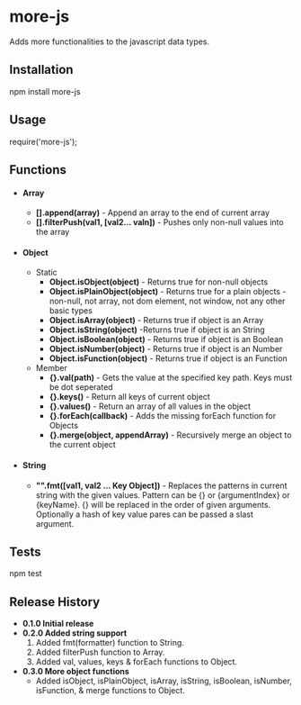 # more-js

Adds more functionalities to the javascript data types.

## Installation

  npm install more-js

## Usage

  require('more-js');

## Functions

* #### Array
  * **[].append(array)** - Append an array to the end of current array
  * **[].filterPush(val1, [val2... valn])** - Pushes only non-null values into the array

* #### Object
  * Static
    * **Object.isObject(object)** - Returns true for non-null objects
    * **Object.isPlainObject(object)** - Returns true for a plain objects - non-null, not array, not dom element, not window, not any other basic types
    * **Object.isArray(object)** - Returns true if object is an Array
    * **Object.isString(object)** -Returns true if object is an String
    * **Object.isBoolean(object)** - Returns true if object is an Boolean
    * **Object.isNumber(object)** - Returns true if object is an Number
    * **Object.isFunction(object)** - Returns true if object is an Function
  * Member
    * **{}.val(path)** - Gets the value at the specified key path. Keys must be dot seperated
    * **{}.keys()** - Return all keys of current object
    * **{}.values()** - Return an array of all values in the object
    * **{}.forEach(callback)** - Adds the missing forEach function for Objects
    * **{}.merge(object, appendArray)** - Recursively merge an object to the current object

* #### String
  * **"".fmt([val1, val2 ... Key Object])** - Replaces the patterns in current string with the given values. Pattern can be {} or {argumentIndex} or {keyName}. {} will be replaced in the order of given arguments. Optionally a hash of key value pares can be passed a slast argument.

## Tests

  npm test

## Release History

* **0.1.0 Initial release**
* **0.2.0 Added string support**
  1. Added fmt(formatter) function to String.
  2. Added filterPush function to Array.
  3. Added val, values, keys & forEach functions to Object.
* **0.3.0 More object functions**
  * Added isObject, isPlainObject, isArray, isString, isBoolean, isNumber, isFunction, & merge functions to Object.
